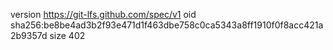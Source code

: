 version https://git-lfs.github.com/spec/v1
oid sha256:be8be4ad3b2f93e471d1f463dbe758c0ca5343a8ff1910f0f8acc421a2b9357d
size 402
